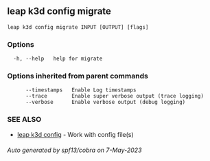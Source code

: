 ## leap k3d config migrate



```
leap k3d config migrate INPUT [OUTPUT] [flags]
```

### Options

```
  -h, --help   help for migrate
```

### Options inherited from parent commands

```
      --timestamps   Enable Log timestamps
      --trace        Enable super verbose output (trace logging)
      --verbose      Enable verbose output (debug logging)
```

### SEE ALSO

* [leap k3d config](leap_k3d_config.md)	 - Work with config file(s)

###### Auto generated by spf13/cobra on 7-May-2023
